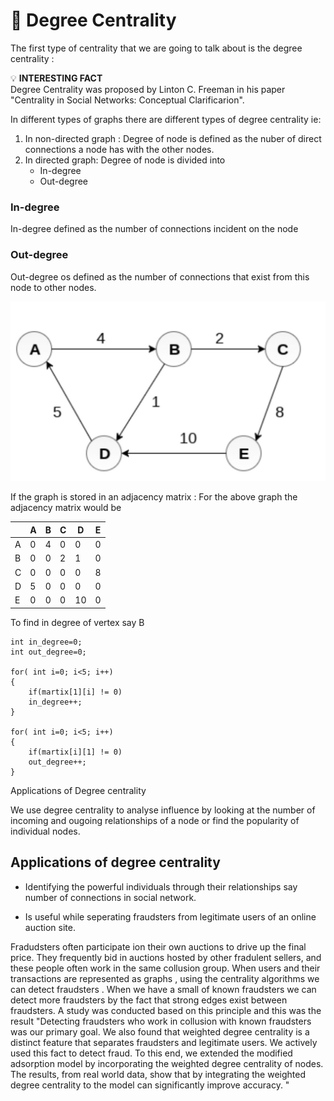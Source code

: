 # :honeybee: Degree Centrality 

The first type of centrality that we are going to talk about is the degree centrality :

:bulb: <b>INTERESTING FACT </b> <br>
Degree Centrality was proposed by Linton C. Freeman in his paper "Centrality in Social Networks: Conceptual Clarificarion".

In different types of graphs there are different types of degree centrality ie:
1. In non-directed graph : Degree of node is defined as the nuber of direct connections a node has with the other nodes.
2. In directed graph: Degree of node is divided into
   - In-degree
   - Out-degree

### In-degree
In-degree defined as the number of connections incident on the node 
### Out-degree
Out-degree os defined as the number of connections that exist from this node to other nodes.





![DegreeCentrality ](/AAD_proj_png/DegreeCentrality.jpg "Text to show on mouseover")

If the graph is stored in an adjacency matrix : 
For the above graph the adjacency matrix would be

| | A | B | C | D | E |
|-|---|---|---|---|---|
| A |0  | 4 | 0  | 0 | 0|
| B |0 | 0 | 2 | 1 | 0 |
| C |0 | 0 | 0 | 0 | 8 |
| D |5 | 0 | 0 | 0 | 0 |
| E |0 | 0 | 0 | 10 | 0 |

To find in degree of vertex say B

```
int in_degree=0;
int out_degree=0;

for( int i=0; i<5; i++)
{
    if(martix[1][i] != 0)
    in_degree++;
}

for( int i=0; i<5; i++)
{
    if(martix[i][1] != 0)
    out_degree++;
}

```

Applications of Degree centrality

We use degree centrality to analyse influence by looking at the number of incoming and ougoing relationships of a node or find the popularity of individual nodes.

## Applications of degree centrality

- Identifying the powerful individuals through their relationships say number of connections in social network.

- Is useful while seperating fraudsters from legitimate users of an online auction site.

Fradudsters often participate ion their own auctions to drive up the final price. They frequently bid in auctions hosted by other fradulent sellers, and these people often work in the same collusion group. When users and their transactions are represented as graphs , using the centrality algorithms we can detect fraudsters . When we have a small of known fraudsters we can detect more fraudsters by the fact that strong edges exist between fraudsters.  A study was conducted based on this principle and this was the result "Detecting fraudsters who work in collusion with known fraudsters was our primary goal. We also found that weighted degree centrality is a distinct feature that separates fraudsters and legitimate users. We actively used this fact to detect fraud. To this end, we extended the modified adsorption model by incorporating the weighted degree centrality of nodes. The results, from real world data, show that by integrating the weighted degree centrality to the model can significantly improve accuracy. "



